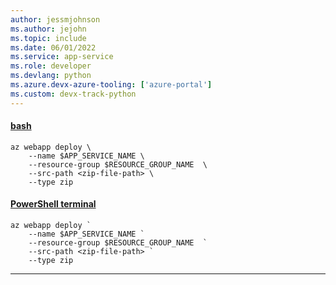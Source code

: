 ```yaml
---
author: jessmjohnson
ms.author: jejohn
ms.topic: include
ms.date: 06/01/2022
ms.service: app-service
ms.role: developer
ms.devlang: python
ms.azure.devx-azure-tooling: ['azure-portal']
ms.custom: devx-track-python
---
```


#### [bash](#tab/terminal-bash)

```azurecli
az webapp deploy \
    --name $APP_SERVICE_NAME \
    --resource-group $RESOURCE_GROUP_NAME  \
    --src-path <zip-file-path> \
    --type zip
```

#### [PowerShell terminal](#tab/terminal-powershell)

```azurecli
az webapp deploy `
    --name $APP_SERVICE_NAME `
    --resource-group $RESOURCE_GROUP_NAME  `
    --src-path <zip-file-path> `
    --type zip
```

---
